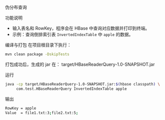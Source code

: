 伪分布查询

功能说明
- 输入表名和 RowKey，程序会在 HBase 中查询对应数据并打印到终端。
- 示例：查询倒排索引表 `InvertedIndexTable` 中 `apple` 的数据。

编译与打包
在项目根目录下执行：
```bash
mvn clean package -DskipTests
```
打包成功后，生成的 jar 在：
target/HBaseReaderQuery-1.0-SNAPSHOT.jar

运行
``` bash
java -cp target/HBaseReaderQuery-1.0-SNAPSHOT.jar:$(hbase classpath) \
     com.test.HBaseReaderQuery InvertedIndexTable apple
``` 
输出
```bash
RowKey = apple
Value  = file1.txt:3;file2.txt:5;
```


